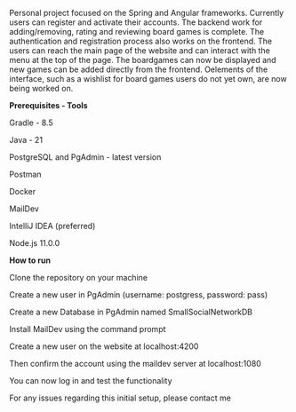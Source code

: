 Personal project focused on the Spring and Angular frameworks. Currently users can register and activate their accounts. The backend work for adding/removing, rating and reviewing board games is complete. 
The authentication and registration process also works on the frontend. 
The users can reach the main page of the website and can interact with the menu at the top of the page. The boardgames can now be displayed and new games can be added directly from the frontend. Oelements of the interface, such as a wishlist for board games users do not yet own, are now being worked on.

**Prerequisites - Tools**

Gradle - 8.5

Java - 21

PostgreSQL and PgAdmin - latest version

Postman

Docker

MailDev

IntelliJ IDEA (preferred)

Node.js 11.0.0

**How to run**

Clone the repository on your machine

Create a new user in PgAdmin (username: postgress, password: pass)

Create a new Database in PgAdmin named SmallSocialNetworkDB 

Install MailDev using the command prompt

Create a new user on the website at localhost:4200

Then confirm the account using the maildev server at localhost:1080

You can now log in and test the functionality

For any issues regarding this initial setup, please contact me


